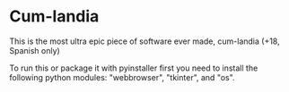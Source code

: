 # Cum-landia
This is the most ultra epic piece of software ever made, cum-landia (+18, Spanish only)

To run this or package it with pyinstaller first you need to install the following python modules: "webbrowser", "tkinter", and "os".
